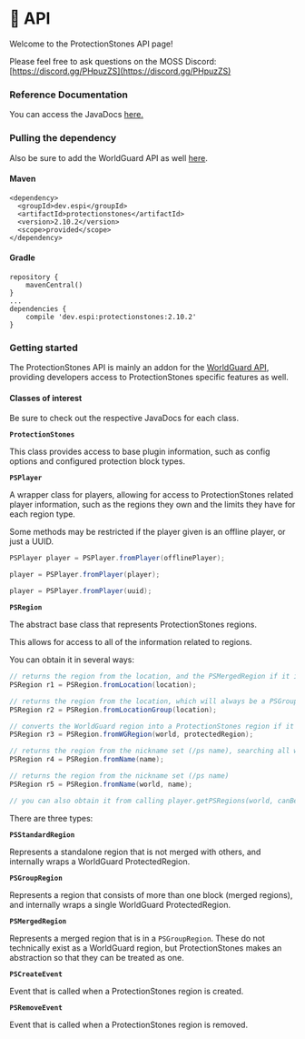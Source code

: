# 🧩 API

Welcome to the ProtectionStones API page!

Please feel free to ask questions on the MOSS Discord: [https://discord.gg/PHpuzZS](https://discord.gg/PHpuzZS)

### Reference Documentation

You can access the JavaDocs [here.](https://jdps.espi.dev)

### Pulling the dependency

Also be sure to add the WorldGuard API as well [here](https://worldguard.enginehub.org/en/latest/developer/dependency/).

#### Maven

```
<dependency>
  <groupId>dev.espi</groupId>
  <artifactId>protectionstones</artifactId>
  <version>2.10.2</version>
  <scope>provided</scope>
</dependency>
```

#### Gradle

```
repository {
    mavenCentral()
}
...
dependencies {
    compile 'dev.espi:protectionstones:2.10.2'
}

```

### Getting started

The ProtectionStones API is mainly an addon for the [WorldGuard API](https://worldguard.enginehub.org/en/latest/developer/), providing developers access to ProtectionStones specific features as well.

#### Classes of interest

Be sure to check out the respective JavaDocs for each class.

**`ProtectionStones`**

This class provides access to base plugin information, such as config options and configured protection block types.

**`PSPlayer`**

A wrapper class for players, allowing for access to ProtectionStones related player information, such as the regions they own and the limits they have for each region type.

Some methods may be restricted if the player given is an offline player, or just a UUID.

```java
PSPlayer player = PSPlayer.fromPlayer(offlinePlayer);

player = PSPlayer.fromPlayer(player);

player = PSPlayer.fromPlayer(uuid);
```

**`PSRegion`**

The abstract base class that represents ProtectionStones regions.

This allows for access to all of the information related to regions.

You can obtain it in several ways:

```java
// returns the region from the location, and the PSMergedRegion if it is the source block of a merged region
PSRegion r1 = PSRegion.fromLocation(location); 

// returns the region from the location, which will always be a PSGroupRegion if this is a merged region
PSRegion r2 = PSRegion.fromLocationGroup(location);

// converts the WorldGuard region into a ProtectionStones region if it is one, and null otherwise
PSRegion r3 = PSRegion.fromWGRegion(world, protectedRegion);

// returns the region from the nickname set (/ps name), searching all worlds
PSRegion r4 = PSRegion.fromName(name);

// returns the region from the nickname set (/ps name)
PSRegion r5 = PSRegion.fromName(world, name);

// you can also obtain it from calling player.getPSRegions(world, canBeMember) if player is a PSPlayer

```

There are three types:

**`PSStandardRegion`**

Represents a standalone region that is not merged with others, and internally wraps a WorldGuard ProtectedRegion.

**`PSGroupRegion`**

Represents a region that consists of more than one block (merged regions), and internally wraps a single WorldGuard ProtectedRegion.

**`PSMergedRegion`**

Represents a merged region that is in a `PSGroupRegion`. These do not technically exist as a WorldGuard region, but ProtectionStones makes an abstraction so that they can be treated as one.

**`PSCreateEvent`**

Event that is called when a ProtectionStones region is created.

**`PSRemoveEvent`**

Event that is called when a ProtectionStones region is removed.
